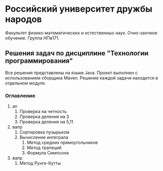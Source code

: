 # Российский университет дружбы народов
Факультет физико-математических и естественных наук. Очно-заочное обучение. Группа НПв171.

## Решения задач по дисциплине "Технологии программирования"
Все решения представлены на языке Java. Проект выполнен с использованием сборщика Maven. Решение каждой задачи находится в отдельном модуле.

### Оглавление

1. ап
    1. Проверка на четность
    2. Проверка деления на 3
    3. Проверка деления на 5,11
2. вапр
    1. Сортировка пузырьком
    2. Вычисление интеграла
        1. Метод средних прямоугольников
        2. Метод трапеций
        3. Формула Симпсона
3. вапр
    1. Метод Рунге-Кутты